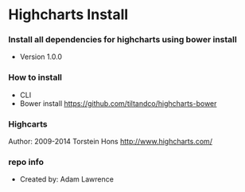 # Highcharts Install #

### Install all dependencies for highcharts using bower install ###

* Version 1.0.0

### How to install ###

* CLI
* Bower install https://github.com/tiltandco/highcharts-bower

### Highcarts ###
Author: 2009-2014 Torstein Hons
http://www.highcharts.com/


### repo info ###
* Created by: Adam Lawrence

